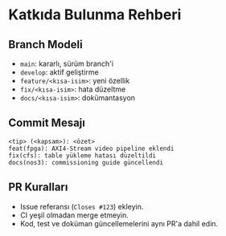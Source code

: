 # Katkıda Bulunma Rehberi

## Branch Modeli
- `main`: kararlı, sürüm branch'i
- `develop`: aktif geliştirme
- `feature/<kısa-isim>`: yeni özellik
- `fix/<kısa-isim>`: hata düzeltme
- `docs/<kısa-isim>`: dokümantasyon

## Commit Mesajı
```
<tip> (<kapsam>): <özet>
feat(fpga): AXI4-Stream video pipeline eklendi
fix(cfs): table yükleme hatası düzeltildi
docs(nos3): commissioning guide güncellendi
```

## PR Kuralları
- Issue referansı (`Closes #123`) ekleyin.
- CI yeşil olmadan merge etmeyin.
- Kod, test ve doküman güncellemelerini aynı PR'a dahil edin.
